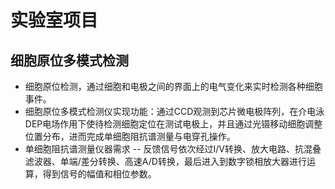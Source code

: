 # 实验室项目
## 细胞原位多模式检测
- 细胞原位检测，通过细胞和电极之间的界面上的电气变化来实时检测各种细胞事件。
- 细胞原位多模式检测仪实现功能：通过CCD观测到芯片微电极阵列，在介电泳DEP电场作用下使待检测细胞定位在测试电极上，并且通过光镊移动细胞调整位置分布，进而完成单细胞阻抗谱测量与电穿孔操作。 
- 单细胞阻抗谱测量仪器需求
-- 反馈信号依次经过I/V转换、放大电路、抗混叠滤波器、单端/差分转换、高速A/D转换，最后进入到数字锁相放大器进行运算，得到信号的幅值和相位参数。



